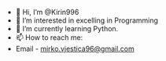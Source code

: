 - 👋 Hi, I’m @Kirin996
- 👀 I’m interested in excelling in Programming 
- 🌱 I’m currently learning Python.
- 📫 How to reach me:
- Email - mirko.vjestica96@gmail.com

<!---
Kirin996/Kirin996 is a ✨ special ✨ repository because its `README.md` (this file) appears on your GitHub profile.
You can click the Preview link to take a look at your changes.
--->
